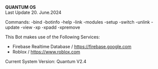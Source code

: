 **QUANTUM OS**                                                      
Last Update 20. June.2024

Commands:
-bind
-botinfo
-help
-link
-modules
-setup
-switch
-unlink
-update
-view
-xp
-xpadd
-xpremove

This Bot makes use of the Following Services:
- Firebase Realtime Database / https://firebase.google.com
- Roblox / https://www.roblox.com

Current System Version:
Quantum V2.4
